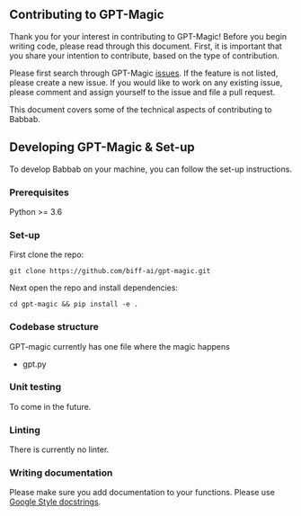 
## Contributing to GPT-Magic

Thank you for your interest in contributing to GPT-Magic! Before you begin writing code, please read through this document. 
First, it is important that you share your intention to contribute, based on the type of contribution.

Please first search through GPT-Magic [issues](https://github.com/biff-ai/gpt-magic/issues). If the feature is not listed, please create a new issue. 
If you would like to work on any existing issue, please comment and assign yourself to the issue and file a pull request.

This document covers some of the technical aspects of contributing to Babbab.

## Developing GPT-Magic & Set-up

To develop Babbab on your machine, you can follow the set-up instructions. 

### Prerequisites

Python >= 3.6

### Set-up

First clone the repo:

```git clone https://github.com/biff-ai/gpt-magic.git```

Next open the repo and install dependencies:

```cd gpt-magic && pip install -e .```

### Codebase structure
GPT-magic currently has one file where the magic happens
* gpt.py

### Unit testing

To come in the future. 

### Linting

There is currently no linter.

### Writing documentation

Please make sure you add documentation to your functions. Please use [Google Style docstrings](https://www.sphinx-doc.org/en/master/usage/extensions/example_google.html).
